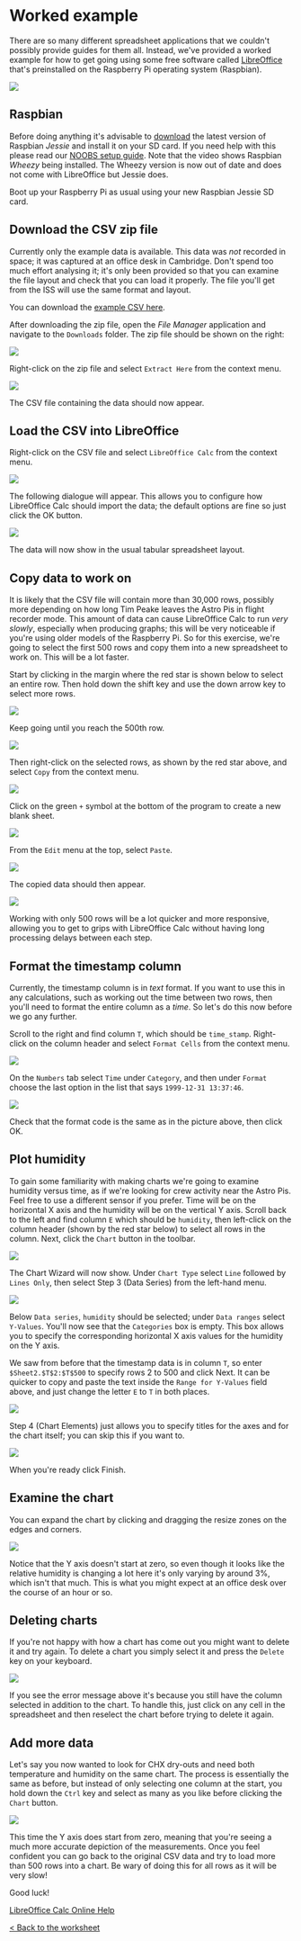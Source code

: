 # Worked example

There are so many different spreadsheet applications that we couldn't possibly provide guides for them all. Instead, we've provided a worked example for how to get going using some free software called [LibreOffice](https://www.libreoffice.org/) that's preinstalled on the Raspberry Pi operating system (Raspbian).

![](images/LibreOffice_logo.png)

## Raspbian

Before doing anything it's advisable to [download](https://www.raspberrypi.org/downloads/) the latest version of Raspbian *Jessie* and install it on your SD card. If you need help with this please read our [NOOBS setup guide](https://www.raspberrypi.org/help/noobs-setup/). Note that the video shows Raspbian *Wheezy* being installed. The Wheezy version is now out of date and does not come with LibreOffice but Jessie does.

Boot up your Raspberry Pi as usual using your new Raspbian Jessie SD card.

## Download the CSV zip file

Currently only the example data is available. This data was *not* recorded in space; it was captured at an office desk in Cambridge. Don't spend too much effort analysing it; it's only been provided so that you can examine the file layout and check that you can load it properly. The file you'll get from the ISS will use the same format and layout.

You can download the [example CSV here](https://github.com/raspberrypilearning/astro-pi-flight-data-analysis/blob/master/data/astro_pi_data_20150824_085954.zip?raw=true).

After downloading the zip file, open the *File Manager* application and navigate to the `Downloads` folder. The zip file should be shown on the right:

![](images/ex01.png)

Right-click on the zip file and select `Extract Here` from the context menu.

![](images/ex02.png)

The CSV file containing the data should now appear.

## Load the CSV into LibreOffice

Right-click on the CSV file and select `LibreOffice Calc` from the context menu.

![](images/ex03.png)

The following dialogue will appear. This allows you to configure how LibreOffice Calc should import the data; the default options are fine so just click the OK button.

![](images/ex04.png)

The data will now show in the usual tabular spreadsheet layout.

## Copy data to work on

It is likely that the CSV file will contain more than 30,000 rows, possibly more depending on how long Tim Peake leaves the Astro Pis in flight recorder mode. This amount of data can cause LibreOffice Calc to run *very slowly*, especially when producing graphs; this will be very noticeable if you're using older models of the Raspberry Pi. So for this exercise, we're going to select the first 500 rows and copy them into a new spreadsheet to work on. This will be a lot faster.

Start by clicking in the margin where the red star is shown below to select an entire row. Then hold down the shift key and use the down arrow key to select more rows.

![](images/ex05.png)

Keep going until you reach the 500th row.

![](images/ex06.png)

Then right-click on the selected rows, as shown by the red star above, and select `Copy` from the context menu.

![](images/ex07.png)

Click on the green `+` symbol at the bottom of the program to create a new blank sheet.

![](images/ex08.png)

From the `Edit` menu at the top, select `Paste`.

![](images/ex09.png)

The copied data should then appear.

![](images/ex10.png)

Working with only 500 rows will be a lot quicker and more responsive, allowing you to get to grips with LibreOffice Calc without having long processing delays between each step.

## Format the timestamp column

Currently, the timestamp column is in *text* format. If you want to use this in any calculations, such as working out the time between two rows, then you'll need to format the entire column as a *time*. So let's do this now before we go any further.

Scroll to the right and find column `T`, which should be `time_stamp`. Right-click on the column header and select `Format Cells` from the context menu.

![](images/ex11.png)

On the `Numbers` tab select `Time` under `Category`, and then under `Format` choose the last option in the list that says `1999-12-31 13:37:46`.

![](images/ex12.png)

Check that the format code is the same as in the picture above, then click OK.

## Plot humidity

To gain some familiarity with making charts we're going to examine humidity versus time, as if we're looking for crew activity near the Astro Pis. Feel free to use a different sensor if you prefer. Time will be on the horizontal X axis and the humidity will be on the vertical Y axis. Scroll back to the left and find column `E` which should be `humidity`, then left-click on the column header (shown by the red star below) to select all rows in the column. Next, click the `Chart` button in the toolbar.

![](images/ex13.png)

The Chart Wizard will now show. Under `Chart Type` select `Line` followed by `Lines Only`, then select Step 3 (Data Series) from the left-hand menu.

![](images/ex14.png)

Below `Data series`, `humidity` should be selected; under `Data ranges` select `Y-Values`. You'll now see that the `Categories` box is empty. This box allows you to specify the corresponding horizontal X axis values for the humidity on the Y axis.

We saw from before that the timestamp data is in column `T`, so enter `$Sheet2.$T$2:$T$500` to specify rows 2 to 500 and click Next. It can be quicker to copy and paste the text inside the `Range for Y-Values` field above, and just change the letter `E` to `T` in both places.

![](images/ex15.png)

Step 4 (Chart Elements) just allows you to specify titles for the axes and for the chart itself; you can skip this if you want to.

![](images/ex16.png)

When you're ready click Finish.

## Examine the chart

You can expand the chart by clicking and dragging the resize zones on the edges and corners.

![](images/ex17.png)

Notice that the Y axis doesn't start at zero, so even though it looks like the relative humidity is changing a lot here it's only varying by around 3%, which isn't that much. This is what you might expect at an office desk over the course of an hour or so.

## Deleting charts

If you're not happy with how a chart has come out you might want to delete it and try again. To delete a chart you simply select it and press the `Delete` key on your keyboard.

![](images/exDel.png)

If you see the error message above it's because you still have the column selected in addition to the chart. To handle this, just click on any cell in the spreadsheet and then reselect the chart before trying to delete it again.

## Add more data

Let's say you now wanted to look for CHX dry-outs and need both temperature and humidity on the same chart. The process is essentially the same as before, but instead of only selecting one column at the start, you hold down the `Ctrl` key and select as many as you like before clicking the `Chart` button.

![](images/ex18.png)

This time the Y axis does start from zero, meaning that you're seeing a much more accurate depiction of the measurements. Once you feel confident you can go back to the original CSV data and try to load more than 500 rows into a chart. Be wary of doing this for all rows as it will be very slow!

Good luck!

[LibreOffice Calc Online Help](https://help.libreoffice.org/Calc/Welcome_to_the_Calc_Help)

[< Back to the worksheet](worksheet.md#how-do-i-analyse-the-data)
